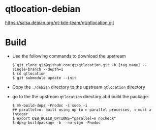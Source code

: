 # qtlocation-debian
https://salsa.debian.org/qt-kde-team/qt/qtlocation.git

# Build
- Use the following commands to download the upstream
  ```
  $ git clone git@github.com:qt/qtlocation.git -b [tag name] --single-branch --depth=1
  $ cd qtlocation
  $ git submodule update --init
  ```
- Copy the `./debian` directory to the upstream `qtlocation` directory
- go to the the upstream `qtlocation` directory abd build the package:

  ```
  $ mk-build-deps -Pnodoc -s sudo -i
  ## parallel=n: built using up to n parallel processes, n must a integer
  $ export DEB_BUILD_OPTIONS="parallel=n nocheck"
  $ dpkg-buildpackage -b --no-sign -Pnodoc
  ```
